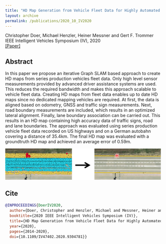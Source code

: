```yaml
---
title: "HD Map Generation from Vehicle Fleet Data for Highly Automated Driving on Highways"
layout: archive
permalink: /publications/2020_10_IV2020
---
```


Christopher Doer, Michael Henzler, Heiner Messner and Gert F. Trommer   
IEEE Intelligent Vehicles Symposium (IV), 2020   
[[Paper]](https://ieeexplore.ieee.org/document/9304781)

## Abstract 
In this paper we propose an iterative Graph SLAM based approach to create HD maps from series production vehicles fleet data. 
Only high level sensor measurements provided by advanced driver assistance systems are used. 
This reduces the required bandwidth and makes this approach scalable to vehicle fleet data. 
Creating HD maps from fleet data enables up to date HD maps since no dedicated mapping vehicles are required. 
At first, the data is aligned based on odometry, GNSS and traffic sign measurements. 
Next, road boundary measurements are included, which results in an optimized lateral alignment. 
Finally, lane boundary association can be carried out. 
This results in an HD map containing high accuracy data of traffic signs, road and lane boundaries. 
The approach was evaluated using series production vehicle fleet data recorded on US highways and on a German autobahn covering a distance of 35.4km. 
The final HD map was evaluated with a groundtruth HD map and achieved an average error of 0.59m. 

![image](../images/publications/teaser_iv2020.jpg) 

## Cite
~~~bibtex
@INPROCEEDINGS{DoerIV2020,
  author={Doer, Christopher and Henzler, Michael and Messner, Heiner and Trommer, Gert F.},
  booktitle={2020 IEEE Intelligent Vehicles Symposium (IV)}, 
  title={HD Map Generation from Vehicle Fleet Data for Highly Automated Driving on Highways}, 
  year={2020},
  pages={2014-2020},
  doi={10.1109/IV47402.2020.9304781}}
~~~